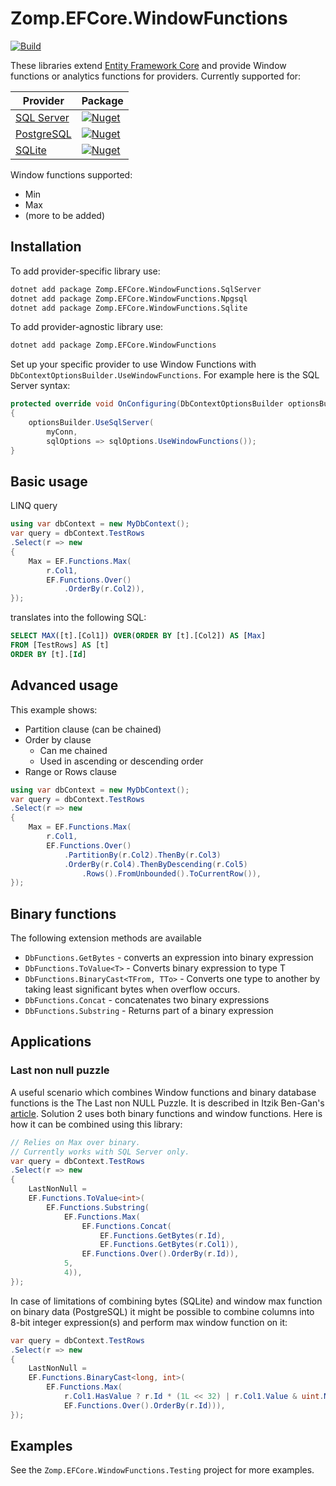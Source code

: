 # Zomp.EFCore.WindowFunctions

[![Build](https://github.com/zompinc/efcore-window-functions/actions/workflows/build.yml/badge.svg)](https://github.com/zompinc/efcore-window-functions/actions/workflows/build.yml)

These libraries extend [Entity Framework Core](https://github.com/dotnet/efcore) and provide Window functions or analytics functions for providers. Currently supported for:

| Provider                                                                                         | Package                                                                                                                                                |
| ------------------------------------------------------------------------------------------------ | ------------------------------------------------------------------------------------------------------------------------------------------------------ |
| [SQL Server](https://docs.microsoft.com/en-us/sql/t-sql/queries/select-over-clause-transact-sql) | [![Nuget](https://img.shields.io/nuget/v/Zomp.EFCore.WindowFunctions.SqlServer)](https://www.nuget.org/packages/Zomp.EFCore.WindowFunctions.SqlServer) |
| [PostgreSQL](https://www.postgresql.org/docs/current/tutorial-window.html)                       | [![Nuget](https://img.shields.io/nuget/v/Zomp.EFCore.WindowFunctions.Npgsql)](https://www.nuget.org/packages/Zomp.EFCore.WindowFunctions.Npgsql)       |
| [SQLite](https://www.sqlite.org/windowfunctions.html)                                            | [![Nuget](https://img.shields.io/nuget/v/Zomp.EFCore.WindowFunctions.Sqlite)](https://www.nuget.org/packages/Zomp.EFCore.WindowFunctions.Sqlite)       |

Window functions supported:

- Min
- Max
- (more to be added)

## Installation

To add provider-specific library use:

```sh
dotnet add package Zomp.EFCore.WindowFunctions.SqlServer
dotnet add package Zomp.EFCore.WindowFunctions.Npgsql
dotnet add package Zomp.EFCore.WindowFunctions.Sqlite
```

To add provider-agnostic library use:

```sh
dotnet add package Zomp.EFCore.WindowFunctions
```

Set up your specific provider to use Window Functions with `DbContextOptionsBuilder.UseWindowFunctions`. For example here is the SQL Server syntax:

```cs
protected override void OnConfiguring(DbContextOptionsBuilder optionsBuilder)
{
    optionsBuilder.UseSqlServer(
        myConn,
        sqlOptions => sqlOptions.UseWindowFunctions());
}
```

## Basic usage

LINQ query

```cs
using var dbContext = new MyDbContext();
var query = dbContext.TestRows
.Select(r => new
{
    Max = EF.Functions.Max(
        r.Col1,
        EF.Functions.Over()
            .OrderBy(r.Col2)),
});
```

translates into the following SQL:

```sql
SELECT MAX([t].[Col1]) OVER(ORDER BY [t].[Col2]) AS [Max]
FROM [TestRows] AS [t]
ORDER BY [t].[Id]
```

## Advanced usage

This example shows:

- Partition clause (can be chained)
- Order by clause
  - Can me chained
  - Used in ascending or descending order
- Range or Rows clause

```cs
using var dbContext = new MyDbContext();
var query = dbContext.TestRows
.Select(r => new
{
    Max = EF.Functions.Max(
        r.Col1,
        EF.Functions.Over()
            .PartitionBy(r.Col2).ThenBy(r.Col3)
            .OrderBy(r.Col4).ThenByDescending(r.Col5)
                .Rows().FromUnbounded().ToCurrentRow()),
});
```

## Binary functions

The following extension methods are available

- `DbFunctions.GetBytes` - converts an expression into binary expression
- `DbFunctions.ToValue<T>` - Converts binary expression to type T
- `DbFunctions.BinaryCast<TFrom, TTo>` - Converts one type to another by taking least significant bytes when overflow occurs.
- `DbFunctions.Concat` - concatenates two binary expressions
- `DbFunctions.Substring` - Returns part of a binary expression

## Applications

### Last non null puzzle

A useful scenario which combines Window functions and binary database functions is the The Last non NULL Puzzle. It is described in Itzik Ben-Gan's [article](https://www.itprotoday.com/sql-server/last-non-null-puzzle). Solution 2 uses both binary functions and window functions. Here is how it can be combined using this library:

```cs
// Relies on Max over binary.
// Currently works with SQL Server only.
var query = dbContext.TestRows
.Select(r => new
{
    LastNonNull =
    EF.Functions.ToValue<int>(
        EF.Functions.Substring(
            EF.Functions.Max(
                EF.Functions.Concat(
                    EF.Functions.GetBytes(r.Id),
                    EF.Functions.GetBytes(r.Col1)),
                EF.Functions.Over().OrderBy(r.Id)),
            5,
            4)),
});
```

In case of limitations of combining bytes (SQLite) and window max function on binary data (PostgreSQL) it might be possible to combine columns into 8-bit integer expression(s) and perform max window function on it:

```cs
var query = dbContext.TestRows
.Select(r => new
{
    LastNonNull =
    EF.Functions.BinaryCast<long, int>(
        EF.Functions.Max(
            r.Col1.HasValue ? r.Id * (1L << 32) | r.Col1.Value & uint.MaxValue : (long?)null,
            EF.Functions.Over().OrderBy(r.Id))),
});
```

## Examples

See the `Zomp.EFCore.WindowFunctions.Testing` project for more examples.
